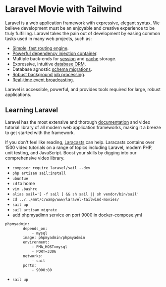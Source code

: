 # Laravel Movie with Tailwind

Laravel is a web application framework with expressive, elegant syntax. We believe development must be an enjoyable and creative experience to be truly fulfilling. Laravel takes the pain out of development by easing common tasks used in many web projects, such as:

- [Simple, fast routing engine](https://laravel.com/docs/routing).
- [Powerful dependency injection container](https://laravel.com/docs/container).
- Multiple back-ends for [session](https://laravel.com/docs/session) and [cache](https://laravel.com/docs/cache) storage.
- Expressive, intuitive [database ORM](https://laravel.com/docs/eloquent).
- Database agnostic [schema migrations](https://laravel.com/docs/migrations).
- [Robust background job processing](https://laravel.com/docs/queues).
- [Real-time event broadcasting](https://laravel.com/docs/broadcasting).

Laravel is accessible, powerful, and provides tools required for large, robust applications.

## Learning Laravel

Laravel has the most extensive and thorough [documentation](https://laravel.com/docs) and video tutorial library of all modern web application frameworks, making it a breeze to get started with the framework.

If you don't feel like reading, [Laracasts](https://laracasts.com) can help. Laracasts contains over 1500 video tutorials on a range of topics including Laravel, modern PHP, unit testing, and JavaScript. Boost your skills by digging into our comprehensive video library.

- `composer require laravel/sail --dev`
- `php artisan sail:install`
- `ubuntue`
- `cd` to home 
- `vim .bashrc` 
- `alias sail='[ -f sail ] && sh sail || sh vendor/bin/sail'`
- `cd ../../mnt/c/wamp/www/laravel-tailwind-movies/`
- `sail up`
- `sail artisan migrate`
- add phpmyadimn service on port 9000 in docker-compose.yml
```sh
phpmyadmin:
        depends_on:
            - mysql
        image: phpmyadmin/phpmyadmin
        environment:
            - PMA_HOST=mysql
            - PORT=3306
        networks:
            - sail
        ports:
            - 9000:80
```
- `sail up`


